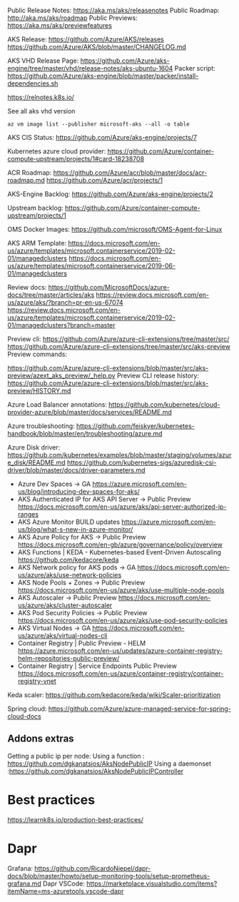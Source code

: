 Public Release Notes:
https://aka.ms/aks/releasenotes 
Public Roadmap:
http://aka.ms/aks/roadmap
Public Previews:
https://aka.ms/aks/previewfeatures

AKS Release:
https://github.com/Azure/AKS/releases
https://github.com/Azure/AKS/blob/master/CHANGELOG.md

AKS VHD Release Page:
https://github.com/Azure/aks-engine/tree/master/vhd/release-notes/aks-ubuntu-1604
Packer script:
https://github.com/Azure/aks-engine/blob/master/packer/install-dependencies.sh

https://relnotes.k8s.io/

See all aks vhd version
```
az vm image list --publisher microsoft-aks --all -o table
```

AKS CIS Status:
https://github.com/Azure/aks-engine/projects/7

Kubernetes azure cloud provider:
https://github.com/Azure/container-compute-upstream/projects/1#card-18238708 
 
ACR Roadmap:
https://github.com/Azure/acr/blob/master/docs/acr-roadmap.md 
https://github.com/Azure/acr/projects/1

AKS-Engine Backlog:
https://github.com/Azure/aks-engine/projects/2

Upstream backlog:
https://github.com/Azure/container-compute-upstream/projects/1

OMS Docker Images:
https://github.com/microsoft/OMS-Agent-for-Linux

AKS ARM Template:
https://docs.microsoft.com/en-us/azure/templates/microsoft.containerservice/2019-02-01/managedclusters
https://docs.microsoft.com/en-us/azure/templates/microsoft.containerservice/2019-06-01/managedclusters

Review docs:
https://github.com/MicrosoftDocs/azure-docs/tree/master/articles/aks
https://review.docs.microsoft.com/en-us/azure/aks/?branch=pr-en-us-67074
https://review.docs.microsoft.com/en-us/azure/templates/microsoft.containerservice/2019-02-01/managedclusters?branch=master

Preview cli:
https://github.com/Azure/azure-cli-extensions/tree/master/src/
https://github.com/Azure/azure-cli-extensions/tree/master/src/aks-preview
Preview commands:

https://github.com/Azure/azure-cli-extensions/blob/master/src/aks-preview/azext_aks_preview/_help.py
Preview CLI release history:
https://github.com/Azure/azure-cli-extensions/blob/master/src/aks-preview/HISTORY.md

Azure Load Balancer annotations:
https://github.com/kubernetes/cloud-provider-azure/blob/master/docs/services/README.md

Azure troubleshooting:
https://github.com/feiskyer/kubernetes-handbook/blob/master/en/troubleshooting/azure.md

Azure Disk driver:
https://github.com/kubernetes/examples/blob/master/staging/volumes/azure_disk/README.md
https://github.com/kubernetes-sigs/azuredisk-csi-driver/blob/master/docs/driver-parameters.md

- Azure Dev Spaces -> GA https://azure.microsoft.com/en-us/blog/introducing-dev-spaces-for-aks/ 
- AKS Authenticated IP for AKS API Server -> Public Preview https://docs.microsoft.com/en-us/azure/aks/api-server-authorized-ip-ranges
- AKS Azure Monitor BUILD updates https://azure.microsoft.com/en-us/blog/what-s-new-in-azure-monitor/ 
- AKS Azure Policy for AKS -> Public Preview https://docs.microsoft.com/en-gb/azure/governance/policy/overview
- AKS Functions | KEDA - Kubernetes-based Event-Driven Autoscaling https://github.com/kedacore/keda
- AKS Network policy for AKS pods -> GA https://docs.microsoft.com/en-us/azure/aks/use-network-policies 
- AKS Node Pools + Zones -> Public Preview https://docs.microsoft.com/en-us/azure/aks/use-multiple-node-pools
- AKS Autoscaler -> Public Preview https://docs.microsoft.com/en-us/azure/aks/cluster-autoscaler
- AKS Pod Security Policies -> Public Preview https://docs.microsoft.com/en-us/azure/aks/use-pod-security-policies
- AKS Virtual Nodes -> GA https://docs.microsoft.com/en-us/azure/aks/virtual-nodes-cli 
- Container Registry | Public Preview - HELM https://azure.microsoft.com/en-us/updates/azure-container-registry-helm-repositories-public-preview/
- Container Registry | Service Endpoints Public Preview https://docs.microsoft.com/en-us/azure/container-registry/container-registry-vnet

Keda scaler:
https://github.com/kedacore/keda/wiki/Scaler-prioritization

Spring cloud:
https://github.com/Azure/azure-managed-service-for-spring-cloud-docs

## Addons extras
Getting a public ip per node:
Using a function : https://github.com/dgkanatsios/AksNodePublicIP
Using a daemonset :https://github.com/dgkanatsios/AksNodePublicIPController

# Best practices
https://learnk8s.io/production-best-practices/

# Dapr 

Grafana: https://github.com/RicardoNiepel/dapr-docs/blob/master/howto/setup-monitoring-tools/setup-prometheus-grafana.md
Dapr VSCode: https://marketplace.visualstudio.com/items?itemName=ms-azuretools.vscode-dapr 